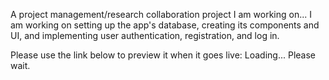 
A project management/research collaboration project I am working on... 
I am working on setting up the app's database, creating its components and UI, and implementing user authentication, registration, and log in.

Please use the link below to preview it when it goes live:
                                                          Loading... Please wait.
